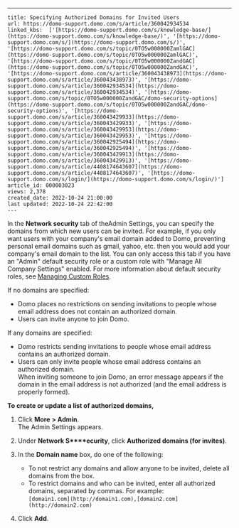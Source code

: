 ---
    title: Specifying Authorized Domains for Invited Users
    url: https://domo-support.domo.com/s/article/360042934534
    linked_kbs:  ['[https://domo-support.domo.com/s/knowledge-base/](https://domo-support.domo.com/s/knowledge-base/)', '[https://domo-support.domo.com/s/](https://domo-support.domo.com/s/)', '[https://domo-support.domo.com/s/topic/0TO5w000000ZamlGAC](https://domo-support.domo.com/s/topic/0TO5w000000ZamlGAC)', '[https://domo-support.domo.com/s/topic/0TO5w000000ZandGAC](https://domo-support.domo.com/s/topic/0TO5w000000ZandGAC)', '[https://domo-support.domo.com/s/article/360043438973](https://domo-support.domo.com/s/article/360043438973)', '[https://domo-support.domo.com/s/article/360042934534](https://domo-support.domo.com/s/article/360042934534)', '[https://domo-support.domo.com/s/topic/0TO5w000000ZandGAC/domo-security-options](https://domo-support.domo.com/s/topic/0TO5w000000ZandGAC/domo-security-options)', '[https://domo-support.domo.com/s/article/360043429933](https://domo-support.domo.com/s/article/360043429933)', '[https://domo-support.domo.com/s/article/360043429953](https://domo-support.domo.com/s/article/360043429953)', '[https://domo-support.domo.com/s/article/360042925494](https://domo-support.domo.com/s/article/360042925494)', '[https://domo-support.domo.com/s/article/360043429913](https://domo-support.domo.com/s/article/360043429913)', '[https://domo-support.domo.com/s/article/4408174643607](https://domo-support.domo.com/s/article/4408174643607)', '[https://domo-support.domo.com/s/login/](https://domo-support.domo.com/s/login/)']
    article_id: 000003023
    views: 2,378
    created_date: 2022-10-24 21:00:00
    last updated: 2022-10-24 22:42:00
    ---



In the **Network security** tab of theAdmin Settings, you can specify the domains from which new users can be invited. For example, if you only want users with your company's email domain added to Domo, preventing personal email domains such as gmail, yahoo, etc. then you would add your company's email domain to the list. You can only access this tab if you have an "Admin" default security role or a custom role with "Manage All Company Settings" enabled. For more information about default security roles, see [Managing Custom Roles](/s/article/360043438973 "Security Role Reference").


If no domains are specified:


* Domo places no restrictions on sending invitations to people whose email address does not contain an authorized domain.
* Users can invite anyone to join Domo.


If any domains are specified:


* Domo restricts sending invitations to people whose email address contains an authorized domain.
* Users can only invite people whose email address contains an authorized domain.  
When inviting someone to join Domo, an error message appears if the domain in the email address is not authorized (and the email address is properly formed).


**To create or update a list of authorized domains,**


1. Click **More** **> Admin**.  
The Admin Settings appears.
2. Under **Network S****ecurity**, click **Authorized domains (for invites)**.
3. In the **Domain name** box, do one of the following:


	* To not restrict any domains and allow anyone to be invited, delete all domains from the box.
	* To restrict domains and who can be invited, enter all authorized domains, separated by commas. For example:  
	`[domain1.com](http://domain1.com),[domain2.com](http://domain2.com)`
4. Click **Add**.

